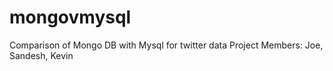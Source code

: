 # mongovmysql
Comparison of Mongo DB with Mysql for twitter data
Project Members: Joe, Sandesh, Kevin
